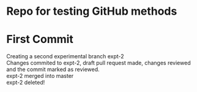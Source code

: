 # Repo for testing GitHub methods
# First Commit
Creating a second experimental branch expt-2<br/>
Changes commited to expt-2, draft pull request made, changes reviewed and the commit marked as reviewed.<br/>
expt-2 merged into master<br/>
expt-2 deleted!
